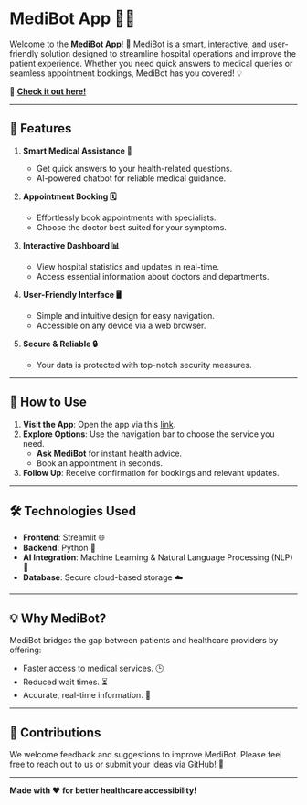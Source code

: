 # MediBot App 🏥🤖  

Welcome to the **MediBot App**! 🎉 MediBot is a smart, interactive, and user-friendly solution designed to streamline hospital operations and improve the patient experience. Whether you need quick answers to medical queries or seamless appointment bookings, MediBot has you covered! 💡  

🔗 **[Check it out here!](https://medibot-for-hospitals.streamlit.app/)**  

---

## 🌟 Features  

1. **Smart Medical Assistance 🤖**  
   - Get quick answers to your health-related questions.  
   - AI-powered chatbot for reliable medical guidance.  

2. **Appointment Booking 🗓️**  
   - Effortlessly book appointments with specialists.  
   - Choose the doctor best suited for your symptoms.  

3. **Interactive Dashboard 📊**  
   - View hospital statistics and updates in real-time.  
   - Access essential information about doctors and departments.  

4. **User-Friendly Interface 🖥️**  
   - Simple and intuitive design for easy navigation.  
   - Accessible on any device via a web browser.  

5. **Secure & Reliable 🔒**  
   - Your data is protected with top-notch security measures.  

---

## 🏃 How to Use  

1. **Visit the App**: Open the app via this [link](https://medibot-for-hospitals.streamlit.app/).  
2. **Explore Options**: Use the navigation bar to choose the service you need.  
   - **Ask MediBot** for instant health advice.  
   - Book an appointment in seconds.  
3. **Follow Up**: Receive confirmation for bookings and relevant updates.  

---

## 🛠️ Technologies Used  

- **Frontend**: Streamlit 🌐  
- **Backend**: Python 🐍  
- **AI Integration**: Machine Learning & Natural Language Processing (NLP) 🤖  
- **Database**: Secure cloud-based storage ☁️  

---

## 💡 Why MediBot?  

MediBot bridges the gap between patients and healthcare providers by offering:  
- Faster access to medical services. 🕒  
- Reduced wait times. ⏳  
- Accurate, real-time information. 📢  

---

## 🤝 Contributions  

We welcome feedback and suggestions to improve MediBot. Please feel free to reach out to us or submit your ideas via GitHub! 💬  

---

**Made with ❤️ for better healthcare accessibility!**  
